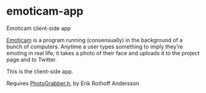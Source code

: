 # emoticam-app
Emoticam client-side app

[Emoticam](//www.emoticam.net) is a program running (consensually) in the background of a bunch of computers.
Anytime a user types something to imply they’re emoting in real life, it takes a photo of their face and uploads it to the project page and to Twitter.

This is the client-side app.

Requires [PhotoGrabber.h](https://gist.github.com/erkie/1038480), by Erik Rothoff Andersson
